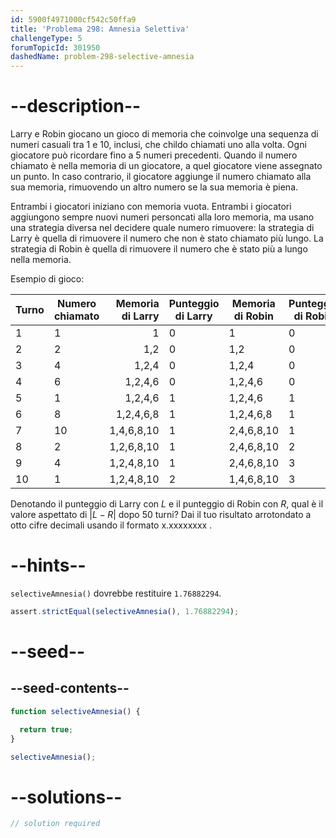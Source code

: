 ```yaml
---
id: 5900f4971000cf542c50ffa9
title: 'Problema 298: Amnesia Selettiva'
challengeType: 5
forumTopicId: 301950
dashedName: problem-298-selective-amnesia
---
```


# --description--

Larry e Robin giocano un gioco di memoria che coinvolge una sequenza di numeri casuali tra 1 e 10, inclusi, che childo chiamati uno alla volta. Ogni giocatore può ricordare fino a 5 numeri precedenti. Quando il numero chiamato è nella memoria di un giocatore, a quel giocatore viene assegnato un punto. In caso contrario, il giocatore aggiunge il numero chiamato alla sua memoria, rimuovendo un altro numero se la sua memoria è piena.

Entrambi i giocatori iniziano con memoria vuota. Entrambi i giocatori aggiungono sempre nuovi numeri personcati alla loro memoria, ma usano una strategia diversa nel decidere quale numero rimuovere: la strategia di Larry è quella di rimuovere il numero che non è stato chiamato più lungo. La strategia di Robin è quella di rimuovere il numero che è stato più a lungo nella memoria.

Esempio di gioco:

| Turno | Numero chiamato | Memoria di Larry | Punteggio di Larry | Memoria di Robin | Punteggio di Robin |
| ----- | --------------- | ----------------:| ------------------ | ---------------- | ------------------ |
| 1     | 1               |                1 | 0                  | 1                | 0                  |
| 2     | 2               |              1,2 | 0                  | 1,2              | 0                  |
| 3     | 4               |            1,2,4 | 0                  | 1,2,4            | 0                  |
| 4     | 6               |          1,2,4,6 | 0                  | 1,2,4,6          | 0                  |
| 5     | 1               |          1,2,4,6 | 1                  | 1,2,4,6          | 1                  |
| 6     | 8               |        1,2,4,6,8 | 1                  | 1,2,4,6,8        | 1                  |
| 7     | 10              |       1,4,6,8,10 | 1                  | 2,4,6,8,10       | 1                  |
| 8     | 2               |       1,2,6,8,10 | 1                  | 2,4,6,8,10       | 2                  |
| 9     | 4               |       1,2,4,8,10 | 1                  | 2,4,6,8,10       | 3                  |
| 10    | 1               |       1,2,4,8,10 | 2                  | 1,4,6,8,10       | 3                  |

Denotando il punteggio di Larry con $L$ e il punteggio di Robin con $R$, qual è il valore aspettato di $|L - R|$ dopo 50 turni? Dai il tuo risultato arrotondato a otto cifre decimali usando il formato x.xxxxxxxx .

# --hints--

`selectiveAmnesia()` dovrebbe restituire `1.76882294`.

```js
assert.strictEqual(selectiveAmnesia(), 1.76882294);
```

# --seed--

## --seed-contents--

```js
function selectiveAmnesia() {

  return true;
}

selectiveAmnesia();
```

# --solutions--

```js
// solution required
```
